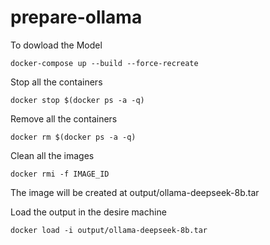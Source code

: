 # prepare-ollama

To dowload the Model

```
docker-compose up --build --force-recreate
```

Stop all the containers

```
docker stop $(docker ps -a -q)
```

Remove all the containers

```
docker rm $(docker ps -a -q)
```

Clean all the images

```
docker rmi -f IMAGE_ID
```

The image will be created at output/ollama-deepseek-8b.tar

Load the output in the desire machine

```
docker load -i output/ollama-deepseek-8b.tar
```
